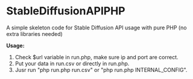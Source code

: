 # StableDiffusionAPIPHP
A simple skeleton code for Stable Diffusion API usage with pure PHP (no extra libraries needed)

**Usage:**
1. Check $url variable in run.php, make sure ip and port are correct.
2. Put your data in run.csv or directly in run.php.
3. Jusr run "php run.php run.csv" or "php run.php INTERNAL_CONFIG".
